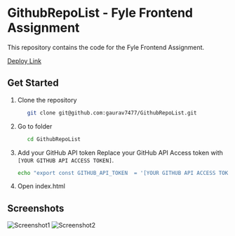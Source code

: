 # GithubRepoList - Fyle Frontend Assignment

This repository contains the code for the Fyle Frontend Assignment.

[Deploy Link](https://github-rep0list.netlify.app/)

## Get Started

1. Clone the repository
   ```bash
      git clone git@github.com:gaurav7477/GithubRepoList.git
   ```
2. Go to folder
   ```bash
      cd GithubRepoList
   ```
3. Add your GitHub API token
Replace your GitHub API Access token with `[YOUR GITHUB API ACCESS TOKEN]`.
   ```bash
   echo "export const GITHUB_API_TOKEN  = '[YOUR GITHUB API ACCESS TOKEN]'" > config.js
   ```

4. Open index.html

## Screenshots
![Screenshot1](https://i.postimg.cc/90B63PDM/Screenshot-2024-01-19-230319.png)
![Screenshot2](https://i.postimg.cc/1zRRtHxp/Screenshot-2024-01-19-230637.png)
